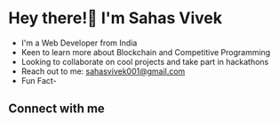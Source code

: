 # Hey there!👋 I'm Sahas Vivek

- I'm a Web Developer from India
- Keen to learn more about Blockchain and Competitive Programming
- Looking to collaborate on cool projects and take part in hackathons
- Reach out to me: sahasvivek001@gmail.com
- Fun Fact-

## Connect with me